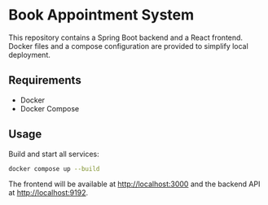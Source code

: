 # Book Appointment System

This repository contains a Spring Boot backend and a React frontend. Docker files and a compose configuration are provided to simplify local deployment.

## Requirements
- Docker
- Docker Compose

## Usage
Build and start all services:
```bash
docker compose up --build
```
The frontend will be available at [http://localhost:3000](http://localhost:3000) and the backend API at [http://localhost:9192](http://localhost:9192).
